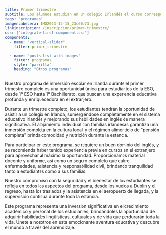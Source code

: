 ```yaml
---
title: Primer trimestre
subtitle: Los alumnos estudian en un colegio Irlandés el curso correspondiente a su equivalente en España, reincorporándose a la vuelta del viaje.
tags: "programas"
imagencabecera: IMG2023-12-15_23c60b73.jpg
linkinscripcion: /inscripcion/primer-trimestre/
css: ["integrate-first-component.css"]
components:
  - name: "vertical-slider"
    filter: primer_trimestre

  - name: "posts-list-with-images"
    filter: programas
    style: "parrilla"
    heading: "Otros programas"
---
```


Nuestro programa de inmersión escolar en Irlanda durante el primer trimestre completo es una oportunidad única para estudiantes de la ESO, desde 1º ESO hasta 1º Bachillerato, que buscan una experiencia educativa profunda y enriquecedora en el extranjero.

Durante un trimestre completo, los estudiantes tendrán la oportunidad de asistir a un colegio en Irlanda, sumergiéndose completamente en el sistema educativo irlandés y mejorando sus habilidades en inglés de manera significativa. El alojamiento individual con familias irlandesas garantiza una inmersión completa en la cultura local, y el régimen alimenticio de "pensión completa" brinda comodidad y nutrición durante la estancia.

Para participar en este programa, se requiere un buen dominio del inglés, y se recomienda haber tenido experiencia previa en cursos en el extranjero para aprovechar al máximo la oportunidad. Proporcionamos material docente y uniforme, así como un seguro completo que cubre enfermedades, asistencia y responsabilidad civil, brindando tranquilidad tanto a estudiantes como a sus familias.

Nuestro compromiso con la seguridad y el bienestar de los estudiantes se refleja en todos los aspectos del programa, desde los vuelos a Dublín y el regreso, hasta los traslados y la asistencia en el aeropuerto de llegada, y la supervisión continua durante toda la estancia.

Este programa representa una inversión significativa en el crecimiento académico y personal de los estudiantes, brindándoles la oportunidad de adquirir habilidades lingüísticas, culturales y de vida que perdurarán toda la vida. Únete a nosotros en esta emocionante aventura educativa y descubre el mundo a través del aprendizaje.
